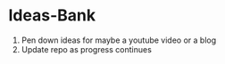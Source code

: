 # Ideas-Bank
1. Pen down ideas for maybe a youtube video or a blog
2. Update repo as progress continues